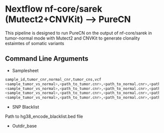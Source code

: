 # Nextflow nf-core/sarek (Mutect2+CNVKit) --> PureCN

This pipeline is designed to run PureCN on the output of nf-core/sarek in tumor-normal mode with Mutect2 and CNVKit to generate clonality estaimtes of somatic variants

## Command Line Arguments

- Samplesheet

```bash
sample_id,tumor_cnr,normal_cnr,tumor_cns,vcf
<sample_tumor_vs_normal>,<path_to_tumor.cnr>,<path_to_normal.cnr>,<path_to_tumor.cns>,<path_to_filtered.vcf.gz>
<sample_tumor_vs_normal>,<path_to_tumor.cnr>,<path_to_normal.cnr>,<path_to_tumor.cns>,<path_to_filtered.vcf.gz>
<sample_tumor_vs_normal>,<path_to_tumor.cnr>,<path_to_normal.cnr>,<path_to_tumor.cns>,<path_to_filtered.vcf.gz>
<sample_tumor_vs_normal>,<path_to_tumor.cnr>,<path_to_normal.cnr>,<path_to_tumor.cns>,<path_to_filtered.vcf.gz>
```

- SNP Blacklist

Path to hg38_encode_blacklist.bed file

- Outdir_base